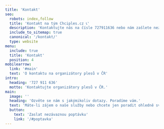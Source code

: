 ```yaml
---
title: 'Kontakt'
seo:
  robots: index,follow
  title: 'Kontakt na tým Chciples.cz 📞'
  description: 'Kontaktujte nás na čísle 727911636 nebo nám zašlete nezávaznou poptávku prostřednictvím formuláře. Ozveme se vám zpravidla už během následujících hodin!'
  include_to_sitemap: true
  canonical: '/kontakt/'
  type: website
menu:
  include: true
  title: 'Kontakt'
  position: 4
mobilearrow:
  link: '#main'
  text: 'O kontaktu na organizátory plesů v ČR'
intro:
  heading: '727 911 636'
  motto: 'Kontaktujte organizátory plesů v ČR.'
main: 
  image: ''
  heading: 'Ozvěte se nám s jakýmikoliv dotazy. Poradíme vám.'
  text: 'Máte-li zájem o naše služby nebo chcete jen poradit ohledně svého plesu, kdykoliv nám zavolejte nebo zašlete poptávkový formulář.'
  button:
    text: 'Zaslat nezávaznou poptávku'
    link: '/#poptavka'
---
```

